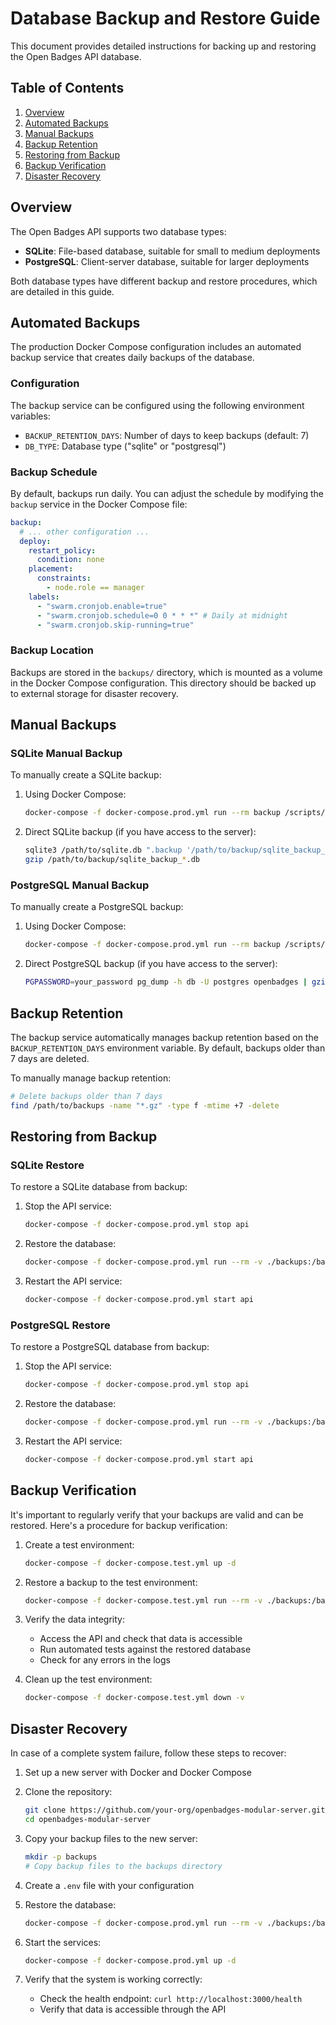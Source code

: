 # Database Backup and Restore Guide

This document provides detailed instructions for backing up and restoring the Open Badges API database.

## Table of Contents

1. [Overview](#overview)
2. [Automated Backups](#automated-backups)
3. [Manual Backups](#manual-backups)
4. [Backup Retention](#backup-retention)
5. [Restoring from Backup](#restoring-from-backup)
6. [Backup Verification](#backup-verification)
7. [Disaster Recovery](#disaster-recovery)

## Overview

The Open Badges API supports two database types:
- **SQLite**: File-based database, suitable for small to medium deployments
- **PostgreSQL**: Client-server database, suitable for larger deployments

Both database types have different backup and restore procedures, which are detailed in this guide.

## Automated Backups

The production Docker Compose configuration includes an automated backup service that creates daily backups of the database.

### Configuration

The backup service can be configured using the following environment variables:

- `BACKUP_RETENTION_DAYS`: Number of days to keep backups (default: 7)
- `DB_TYPE`: Database type ("sqlite" or "postgresql")

### Backup Schedule

By default, backups run daily. You can adjust the schedule by modifying the `backup` service in the Docker Compose file:

```yaml
backup:
  # ... other configuration ...
  deploy:
    restart_policy:
      condition: none
    placement:
      constraints:
        - node.role == manager
    labels:
      - "swarm.cronjob.enable=true"
      - "swarm.cronjob.schedule=0 0 * * *" # Daily at midnight
      - "swarm.cronjob.skip-running=true"
```

### Backup Location

Backups are stored in the `backups/` directory, which is mounted as a volume in the Docker Compose configuration. This directory should be backed up to external storage for disaster recovery.

## Manual Backups

### SQLite Manual Backup

To manually create a SQLite backup:

1. Using Docker Compose:
   ```bash
   docker-compose -f docker-compose.prod.yml run --rm backup /scripts/backup.sh
   ```

2. Direct SQLite backup (if you have access to the server):
   ```bash
   sqlite3 /path/to/sqlite.db ".backup '/path/to/backup/sqlite_backup_$(date +%Y-%m-%d).db'"
   gzip /path/to/backup/sqlite_backup_*.db
   ```

### PostgreSQL Manual Backup

To manually create a PostgreSQL backup:

1. Using Docker Compose:
   ```bash
   docker-compose -f docker-compose.prod.yml run --rm backup /scripts/backup.sh
   ```

2. Direct PostgreSQL backup (if you have access to the server):
   ```bash
   PGPASSWORD=your_password pg_dump -h db -U postgres openbadges | gzip > /path/to/backup/postgres_backup_$(date +%Y-%m-%d).sql.gz
   ```

## Backup Retention

The backup service automatically manages backup retention based on the `BACKUP_RETENTION_DAYS` environment variable. By default, backups older than 7 days are deleted.

To manually manage backup retention:

```bash
# Delete backups older than 7 days
find /path/to/backups -name "*.gz" -type f -mtime +7 -delete
```

## Restoring from Backup

### SQLite Restore

To restore a SQLite database from backup:

1. Stop the API service:
   ```bash
   docker-compose -f docker-compose.prod.yml stop api
   ```

2. Restore the database:
   ```bash
   docker-compose -f docker-compose.prod.yml run --rm -v ./backups:/backups backup /scripts/restore.sh /backups/sqlite_backup_YYYY-MM-DD.db.gz
   ```

3. Restart the API service:
   ```bash
   docker-compose -f docker-compose.prod.yml start api
   ```

### PostgreSQL Restore

To restore a PostgreSQL database from backup:

1. Stop the API service:
   ```bash
   docker-compose -f docker-compose.prod.yml stop api
   ```

2. Restore the database:
   ```bash
   docker-compose -f docker-compose.prod.yml run --rm -v ./backups:/backups backup /scripts/restore.sh /backups/postgres_backup_YYYY-MM-DD.sql.gz
   ```

3. Restart the API service:
   ```bash
   docker-compose -f docker-compose.prod.yml start api
   ```

## Backup Verification

It's important to regularly verify that your backups are valid and can be restored. Here's a procedure for backup verification:

1. Create a test environment:
   ```bash
   docker-compose -f docker-compose.test.yml up -d
   ```

2. Restore a backup to the test environment:
   ```bash
   docker-compose -f docker-compose.test.yml run --rm -v ./backups:/backups backup /scripts/restore.sh /backups/your-backup-file.gz
   ```

3. Verify the data integrity:
   - Access the API and check that data is accessible
   - Run automated tests against the restored database
   - Check for any errors in the logs

4. Clean up the test environment:
   ```bash
   docker-compose -f docker-compose.test.yml down -v
   ```

## Disaster Recovery

In case of a complete system failure, follow these steps to recover:

1. Set up a new server with Docker and Docker Compose

2. Clone the repository:
   ```bash
   git clone https://github.com/your-org/openbadges-modular-server.git
   cd openbadges-modular-server
   ```

3. Copy your backup files to the new server:
   ```bash
   mkdir -p backups
   # Copy backup files to the backups directory
   ```

4. Create a `.env` file with your configuration

5. Restore the database:
   ```bash
   docker-compose -f docker-compose.prod.yml run --rm -v ./backups:/backups backup /scripts/restore.sh /backups/your-latest-backup.gz
   ```

6. Start the services:
   ```bash
   docker-compose -f docker-compose.prod.yml up -d
   ```

7. Verify that the system is working correctly:
   - Check the health endpoint: `curl http://localhost:3000/health`
   - Verify that data is accessible through the API
